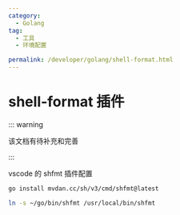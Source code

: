 ```yaml
---
category:
  - Golang
tag:
  - 工具
  - 环境配置

permalink: /developer/golang/shell-format.html
---
```


# shell-format 插件

::: warning

该文档有待补充和完善

:::

vscode 的 shfmt 插件配置

```bash
go install mvdan.cc/sh/v3/cmd/shfmt@latest

ln -s ~/go/bin/shfmt /usr/local/bin/shfmt

```
